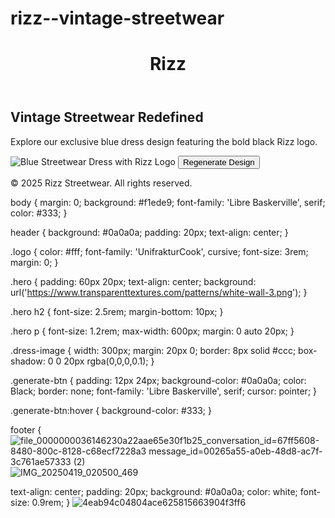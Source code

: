 # rizz--vintage-streetwear
<!DOCTYPE html>
<html lang="en">
<head>
  <meta charset="UTF-8" />
  <meta name="viewport" content="width=device-width, initial-scale=1.0"/>
  <title>Rizz Vintage Streetwear</title>
  <link rel="stylesheet" href="styles.css" />
  <link href="https://fonts.googleapis.com/css2?family=Libre+Baskerville&family=UnifrakturCook&display=swap" rel="stylesheet">
</head>
<body>
  <header>
    <h1 class="logo">Rizz</h1>
  </header>

  <section class="hero">
    <div class="hero-content">
      <h2>Vintage Streetwear Redefined</h2>
      <p>Explore our exclusive blue dress design featuring the bold black Rizz logo.</p>
      <img src="dress.png" alt="Blue Streetwear Dress with Rizz Logo" class="dress-image"/>
      <button class="generate-btn">Regenerate Design</button>
    </div>
  </section>

  <footer>
    <p>&copy; 2025 Rizz Streetwear. All rights reserved.</p>
  </footer>
</body>
</html>
body {
  margin: 0;
  background: #f1ede9;
  font-family: 'Libre Baskerville', serif;
  color: #333;
}

header {
  background: #0a0a0a;
  padding: 20px;
  text-align: center;
}

.logo {
  color: #fff;
  font-family: 'UnifrakturCook', cursive;
  font-size: 3rem;
  margin: 0;
}

.hero {
  padding: 60px 20px;
  text-align: center;
  background: url('https://www.transparenttextures.com/patterns/white-wall-3.png');
}

.hero h2 {
  font-size: 2.5rem;
  margin-bottom: 10px;
}

.hero p {
  font-size: 1.2rem;
  max-width: 600px;
  margin: 0 auto 20px;
}

.dress-image {
  width: 300px;
  margin: 20px 0;
  border: 8px solid #ccc;
  box-shadow: 0 0 20px rgba(0,0,0,0.1);
}

.generate-btn {
  padding: 12px 24px;
  background-color: #0a0a0a;
  color: Black;
  border: none;
  font-family: 'Libre Baskerville', serif;
  cursor: pointer;
}

.generate-btn:hover {
  background-color: #333;
}

footer {![file_0000000036146230a22aae65e30f1b25_conversation_id=67ff5608-8480-800c-8128-c68ecf7228a3 message_id=00265a55-a0eb-48d8-ac7f-3c761ae57333 (2)](https://github.com/user-attachments/assets/333a31d6-115f-4a58-9946-ae9a51503b7d)
![IMG_20250419_020500_469](https://github.com/user-attachments/assets/279d8496-636b-4963-98f0-0accff1611b6)

  text-align: center;
  padding: 20px;
  background: #0a0a0a;
  color: white;
  font-size: 0.9rem;
}
![4eab94c04804ace625815663904f3ff6](https://github.com/user-attachments/assets/bcad7382-f4ca-41af-bd74-849ff4e4b51d)
